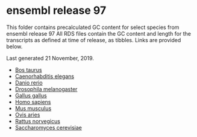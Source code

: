 # ensembl release 97

This folder contains precalculated GC content for select species from ensembl release 97
All RDS files contain the GC content and length for the transcripts as defined at time of release, as tibbles.
Links are provided below.

Last generated 21 November, 2019.
- [Bos taurus](Bos_taurus.ARS-UCD1.2.97.rds)
- [Caenorhabditis elegans](Caenorhabditis_elegans.WBcel235.97.rds)
- [Danio rerio](Danio_rerio.GRCz11.97.rds)
- [Drosophila melanogaster](Drosophila_melanogaster.BDGP6.22.97.rds)
- [Gallus gallus](Gallus_gallus.GRCg6a.97.rds)
- [Homo sapiens](Homo_sapiens.GRCh38.97.rds)
- [Mus musculus](Mus_musculus.GRCm38.97.rds)
- [Ovis aries](Ovis_aries.Oar_v3.1.97.rds)
- [Rattus norvegicus](Rattus_norvegicus.Rnor_6.0.97.rds)
- [Saccharomyces cerevisiae](Saccharomyces_cerevisiae.R64-1-1.97.rds)
